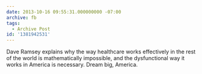 ```yaml
---
date: 2013-10-16 09:55:31.000000000 -07:00
archive: fb
tags: 
  - Archive Post
id: '1381942531'
---
```


Dave Ramsey explains why the way healthcare works effectively in the rest of the world is mathematically impossible, and the dysfunctional way it works in America is necessary. Dream big, America.
